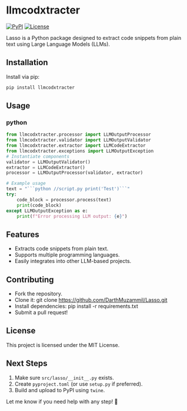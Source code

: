 # llmcodxtracter

[![PyPI](https://img.shields.io/pypi/v/lasso.svg)](https://pypi.org/project/lasso/)
[![License](https://img.shields.io/github/license/DarthMuzammil/Lasso)](LICENSE)

Lasso is a Python package designed to extract code snippets from plain text using Large Language Models (LLMs).

## Installation

Install via pip:

```sh
pip install llmcodxtracter
```

## Usage
### python
```py
from llmcodxtracter.processor import LLMOutputProcessor
from llmcodxtracter.validator import LLMOutputValidator
from llmcodxtracter.extractor import LLMCodeExtractor
from llmcodxtracter.exceptions import LLMOutputException
# Instantiate components
validator = LLMOutputValidator()
extractor = LLMCodeExtractor()
processor = LLMOutputProcessor(validator, extractor)

# Example usage
text = "```python //script.py print('Test')```"
try:
    code_block = processor.process(text)
    print(code_block)
except LLMOutputException as e:
    print(f"Error processing LLM output: {e}")

```

## Features
- Extracts code snippets from plain text.
- Supports multiple programming languages.
- Easily integrates into other LLM-based projects.

## Contributing
- Fork the repository.
- Clone it: git clone https://github.com/DarthMuzammil/Lasso.git
- Install dependencies: pip install -r requirements.txt
- Submit a pull request!

## License
This project is licensed under the MIT License.

## Next Steps
1. Make sure `src/lasso/__init__.py` exists.
2. Create `pyproject.toml` (or use `setup.py` if preferred).
3. Build and upload to PyPI using `twine`.

Let me know if you need help with any step! 🚀
